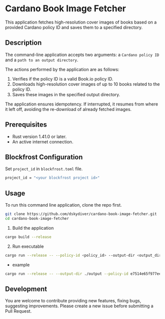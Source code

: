 # Cardano Book Image Fetcher

This application fetches high-resolution cover images of books based on a provided Cardano policy ID and saves them to a specified directory.

## Description

The command-line application accepts two arguments: a `Cardano policy ID` and a `path to an output directory`.

The actions performed by the application are as follows:

1. Verifies if the policy ID is a valid Book.io policy ID.
2. Downloads high-resolution cover images of up to 10 books related to the policy ID.
3. Saves these images in the specified output directory.

The application ensures idempotency. If interrupted, it resumes from where it left off, avoiding the re-download of already fetched images.

## Prerequisites

- Rust version 1.41.0 or later.
- An active internet connection.

## Blockfrost Configuration

Set `project_id` in `blockfrost.toml` file.

```bash
project_id = "<your blockfrost project id>"
```

## Usage

To run this command line application, clone the repo first.

```bash
git clone https://github.com/dskydiver/cardano-book-image-fetcher.git
cd cardano-book-image-fetcher
```

1. Build the application

```bash
cargo build --release
```

2. Run executable

```bash
cargo run --release -- --policy-id <policy_id> --output-dir <output_dir>
```

- example

```bash
cargo run --release -- --output-dir ./output --policy-id e7514e65f977ee4b84a8e62e7d97ea2e5c11682dfe1444d8a14e74db
```

## Development

You are welcome to contribute providing new features, fixing bugs, suggesting improvements. Please create a new issue before submitting a Pull Request.
